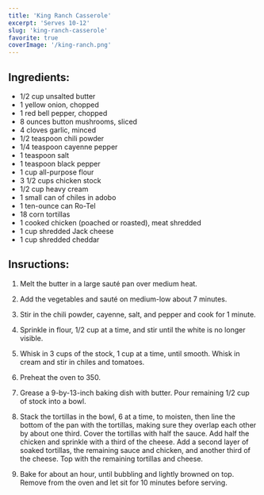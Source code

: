 ```yaml
---
title: 'King Ranch Casserole'
excerpt: 'Serves 10-12'
slug: 'king-ranch-casserole'
favorite: true
coverImage: '/king-ranch.png'
---
```


## Ingredients: 
- 1/2 cup unsalted butter
- 1 yellow onion, chopped
- 1 red bell pepper, chopped
- 8 ounces button mushrooms, sliced
- 4 cloves garlic, minced
- 1/2 teaspoon chili powder
- 1/4 teaspoon cayenne pepper
- 1 teaspoon salt
- 1 teaspoon black pepper
- 1 cup all-purpose flour
- 3 1/2 cups chicken stock
- 1/2 cup heavy cream
- 1 small can of chiles in adobo
- 1 ten-ounce can Ro-Tel
- 18 corn tortillas
- 1 cooked chicken (poached or roasted), meat shredded
- 1 cup shredded Jack cheese
- 1 cup shredded cheddar



## Insructions:

1. Melt the butter in a large sauté pan over medium heat. 
2. Add the vegetables and sauté on medium-low about 7 minutes. 
3. Stir in the chili powder, cayenne, salt, and pepper and cook for 1 minute. 
4. Sprinkle in flour, 1/2 cup at a time, and stir until the white is no longer visible. 
5. Whisk in 3 cups of the stock, 1 cup at a time, until smooth. Whisk in cream and stir in chiles and tomatoes.

6. Preheat the oven to 350. 
7. Grease a 9-by-13-inch baking dish with butter. Pour remaining 1/2 cup of stock into a bowl. 
8. Stack the tortillas in the bowl, 6 at a time, to moisten, then line the bottom of the pan with the tortillas, making sure they overlap each other by about one third. Cover the tortillas with half the sauce. Add half the chicken and sprinkle with a third of the cheese. Add a second layer of soaked tortillas, the remaining sauce and chicken, and another third of the cheese. Top with the remaining tortillas and cheese.

9. Bake for about an hour, until bubbling and lightly browned on top. Remove from the oven and let sit for 10 minutes before serving.
